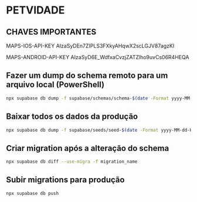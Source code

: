 # PETVIDADE

## CHAVES IMPORTANTES

MAPS-IOS-API-KEY AIzaSyDEn7ZIPLS3FXkyAHqwX2scLGJV87agzKI

MAPS-ANDROID-API-KEY AIzaSyD6E_WdfxaCvzjZATZlho9uvCs06R4HEQA

## Fazer um dump do schema remoto para um arquivo local (PowerShell)

```bash
npx supabase db dump -f supabase/schemas/schema-$(date -Format yyyy-MM-dd-HH-mm-ss).prod.sql
```

## Baixar todos os dados da produção

```bash
npx supabase db dump -f supabase/seeds/seed-$(date -Format yyyy-MM-dd-HH-mm-ss).prod.sql --data-only
```

## Criar migration após a alteração do schema

```bash
npx supabase db diff --use-migra -f migration_name
```

## Subir migrations para produção

```bash
npx supabase db push
```
